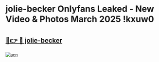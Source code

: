 # jolie-becker Onlyfans Leaked - New Video & Photos March 2025 !kxuw0

# <h2><a href="https://ub9syt.iuczelnia.edu.pl?title=jolie-becker&ref=kxuw0">🔗👉 🔴 jolie-becker</a></h2>

[![acn](https://github.com/user-attachments/assets/0f9c940e-d8b0-45ae-aac7-cd30a18b3e1c)](https://ub9syt.iuczelnia.edu.pl?title=jolie-becker&ref=kxuw0)

